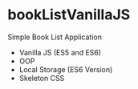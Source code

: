 # bookListVanillaJS

Simple Book List Application

- Vanilla JS (ES5 and ES6)
- OOP
- Local Storage (ES6 Version)
- Skeleton CSS
